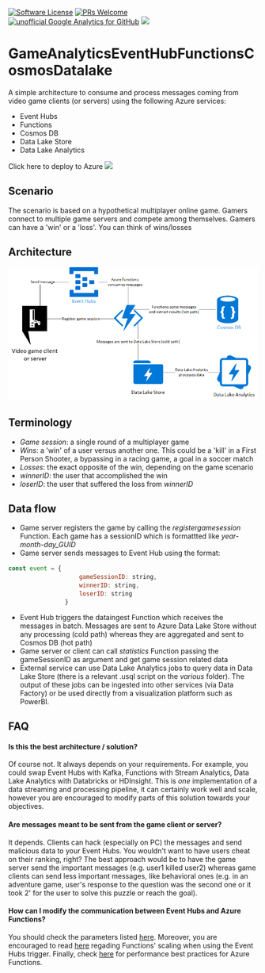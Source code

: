 [![Software License](https://img.shields.io/badge/license-MIT-brightgreen.svg?style=flat-square)](LICENSE)
[![PRs Welcome](https://img.shields.io/badge/PRs-welcome-brightgreen.svg?style=flat-square)](http://makeapullrequest.com)
[![unofficial Google Analytics for GitHub](https://gaforgithub.azurewebsites.net/api?repo=GameAnalyticsEventHubFunctionsCosmosDatalake)](https://github.com/dgkanatsios/gaforgithub)
![](https://img.shields.io/badge/status-alpha-orange.svg)

# GameAnalyticsEventHubFunctionsCosmosDatalake

A simple architecture to consume and process messages coming from video game clients (or servers) using the following Azure services:

- Event Hubs
- Functions
- Cosmos DB
- Data Lake Store
- Data Lake Analytics

Click here to deploy to Azure
<a href="https://portal.azure.com/#create/Microsoft.Template/uri/https%3A%2F%2Fraw.githubusercontent.com%2Fdgkanatsios%2FGameAnalyticsEventHubFunctionsCosmosDatalake%2Fmaster%2Fazuredeploy.json" target="_blank"><img src="http://azuredeploy.net/deploybutton.png"/></a>

## Scenario

The scenario is based on a hypothetical multiplayer online game. Gamers connect to multiple game servers and compete among themselves. Gamers can have a 'win' or a 'loss'. You can think of wins/losses

## Architecture

![Architecture](media/architecture.png)

## Terminology

- *Game session*: a single round of a multiplayer game
- *Wins*: a 'win' of a user versus another one. This could be a 'kill' in a First Person Shooter, a bypassing in a racing game, a goal in a soccer match
- *Losses*: the exact opposite of the win, depending on the game scenario
- *winnerID*: the user that accomplished the win
- *loserID*: the user that suffered the loss from *winnerID*

## Data flow

- Game server registers the game by calling the *registergamesession* Function. Each game has a sessionID which is formattted like *year-month-day_GUID*
- Game server sends messages to Event Hub using the format:
```javascript
const event = {
                    gameSessionID: string,
                    winnerID: string,    
                    loserID: string
                }
```
- Event Hub triggers the dataingest Function which receives the messages in batch. Messages are sent to Azure Data Lake Store without any processing (cold path) whereas they are aggregated and sent to Cosmos DB (hot path)
- Game server or client can call *statistics* Function passing the gameSessionID as argument and get game session related data
- External service can use Data Lake Analytics jobs to query data in Data Lake Store (there is a relevant .usql script on the *various* folder). The output of these jobs can be ingested into other services (via Data Factory) or be used directly from a visualization platform such as PowerBI.

## FAQ

#### Is this the best architecture / solution?
Of course not. It always depends on your requirements. For example, you could swap Event Hubs with Kafka, Functions with Stream Analytics, Data Lake Analytics with Databricks or HDInsight. This is *one* implementation of a data streaming and processing pipeline, it can certainly work well and scale, however you are encouraged to modify parts of this solution towards your objectives.

#### Are messages meant to be sent from the game client or server?
It depends. Clients can hack (especially on PC) the messages and send malicious data to your Event Hubs. You wouldn't want to have users cheat on their ranking, right? The best approach would be to have the game server send the important messages (e.g. user1 killed user2) whereas game clients can send less important messages, like behavioral ones (e.g. in an adventure game, user's response to the question was the second one or it took 2' for the user to solve this puzzle or reach the goal).

#### How can I modify the communication between Event Hubs and Azure Functions?
You should check the parameters listed [here](https://docs.microsoft.com/en-us/azure/azure-functions/functions-host-json#eventhub). Moreover, you are encouraged to read [here](https://docs.microsoft.com/en-us/azure/azure-functions/functions-bindings-event-hubs#trigger---scaling) regading Functions' scaling when using the Event Hubs trigger. Finally, check [here](https://docs.microsoft.com/en-us/azure/azure-functions/functions-best-practices) for performance best practices for Azure Functions.